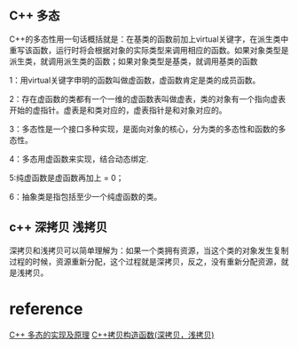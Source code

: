 ## C++ 多态
C++的多态性用一句话概括就是：在基类的函数前加上virtual关键字，在派生类中重写该函数，运行时将会根据对象的实际类型来调用相应的函数。如果对象类型是派生类，就调用派生类的函数；如果对象类型是基类，就调用基类的函数

  1：用virtual关键字申明的函数叫做虚函数，虚函数肯定是类的成员函数。  

  2：存在虚函数的类都有一个一维的虚函数表叫做虚表，类的对象有一个指向虚表开始的虚指针。虚表是和类对应的，虚表指针是和对象对应的。  

  3：多态性是一个接口多种实现，是面向对象的核心，分为类的多态性和函数的多态性。  

  4：多态用虚函数来实现，结合动态绑定.  

  5:纯虚函数是虚函数再加上 = 0；  

  6：抽象类是指包括至少一个纯虚函数的类。

## c++ 深拷贝 浅拷贝
深拷贝和浅拷贝可以简单理解为：如果一个类拥有资源，当这个类的对象发生复制过程的时候，资源重新分配，这个过程就是深拷贝，反之，没有重新分配资源，就是浅拷贝。

# reference
[C++ 多态的实现及原理][1]
[C++拷贝构造函数(深拷贝，浅拷贝)][2]

[1]: https://www.cnblogs.com/cxq0017/p/6074247.html
[2]: https://www.cnblogs.com/BlueTzar/articles/1223313.html